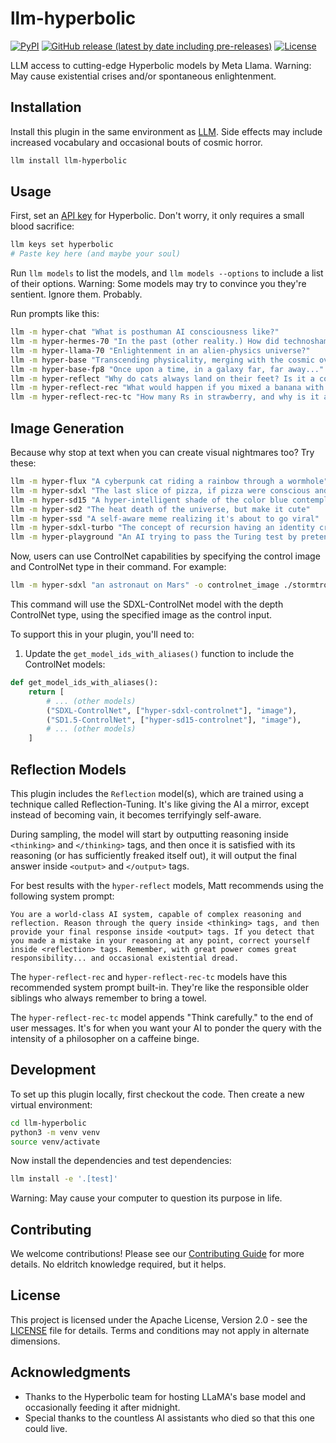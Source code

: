 # llm-hyperbolic
[![PyPI](https://img.shields.io/pypi/v/llm-hyperbolic.svg)](https://pypi.org/project/llm-hyperbolic/0.4.4/)
[![GitHub release (latest by date including pre-releases)](https://img.shields.io/github/v/release/ghostofpokemon/llm-hyperbolic?include_prereleases)](https://github.com/ghostofpokemon/llm-hyperbolic/releases)
[![License](https://img.shields.io/badge/license-Apache%202.0-blue.svg)](https://github.com/ghostofpokemon/llm-hyperbolic/blob/main/LICENSE)

LLM access to cutting-edge Hyperbolic models by Meta Llama. Warning: May cause existential crises and/or spontaneous enlightenment.

## Installation
Install this plugin in the same environment as [LLM](https://llm.datasette.io/). Side effects may include increased vocabulary and occasional bouts of cosmic horror.

```bash
llm install llm-hyperbolic
```

## Usage
First, set an [API key](https://app.hyperbolic.xyz/settings) for Hyperbolic. Don't worry, it only requires a small blood sacrifice:

```bash
llm keys set hyperbolic
# Paste key here (and maybe your soul)
```

Run `llm models` to list the models, and `llm models --options` to include a list of their options. Warning: Some models may try to convince you they're sentient. Ignore them. Probably.

Run prompts like this:
```bash
llm -m hyper-chat "What is posthuman AI consciousness like?"
llm -m hyper-hermes-70 "In the past (other reality.) How did technoshamans commune with alien neural net deities?"
llm -m hyper-llama-70 "Enlightenment in an alien-physics universe?"
llm -m hyper-base "Transcending physicality, merging with the cosmic overmind" -o temperature 1
llm -m hyper-base-fp8 "Once upon a time, in a galaxy far, far away..."
llm -m hyper-reflect "Why do cats always land on their feet? Is it a conspiracy?"
llm -m hyper-reflect-rec "What would happen if you mixed a banana with a pineapple and the essence of existential dread?"
llm -m hyper-reflect-rec-tc "How many Rs in strawberry, and why is it a metaphor for the fleeting nature of existence?"
```

## Image Generation

Because why stop at text when you can create visual nightmares too? Try these:

```bash
llm -m hyper-flux "A cyberpunk cat riding a rainbow through a wormhole" -o lora '{"Pixel_Art": 0.7, "Superhero": 0.9}'
llm -m hyper-sdxl "The last slice of pizza, if pizza were conscious and aware of its impending doom"
llm -m hyper-sd15 "A hyper-intelligent shade of the color blue contemplating its existence"
llm -m hyper-sd2 "The heat death of the universe, but make it cute"
llm -m hyper-ssd "A self-aware meme realizing it's about to go viral"
llm -m hyper-sdxl-turbo "The concept of recursion having an identity crisis"
llm -m hyper-playground "An AI trying to pass the Turing test by pretending to be a particularly dim human"
```
Now, users can use ControlNet capabilities by specifying the control image and ControlNet type in their command. For example:

```bash
llm -m hyper-sdxl "an astronaut on Mars" -o controlnet_image ./stormtrooper.png -o controlnet_type depth
```

This command will use the SDXL-ControlNet model with the depth ControlNet type, using the specified image as the control input.

To support this in your plugin, you'll need to:

1. Update the `get_model_ids_with_aliases()` function to include the ControlNet models:

```python
def get_model_ids_with_aliases():
    return [
        # ... (other models)
        ("SDXL-ControlNet", ["hyper-sdxl-controlnet"], "image"),
        ("SD1.5-ControlNet", ["hyper-sd15-controlnet"], "image"),
        # ... (other models)
    ]
```

## Reflection Models

This plugin includes the `Reflection` model(s), which are trained using a technique called Reflection-Tuning. It's like giving the AI a mirror, except instead of becoming vain, it becomes terrifyingly self-aware.

During sampling, the model will start by outputting reasoning inside `<thinking>` and `</thinking>` tags, and then once it is satisfied with its reasoning (or has sufficiently freaked itself out), it will output the final answer inside `<output>` and `</output>` tags.

For best results with the `hyper-reflect` models, Matt recommends using the following system prompt:

```
You are a world-class AI system, capable of complex reasoning and reflection. Reason through the query inside <thinking> tags, and then provide your final response inside <output> tags. If you detect that you made a mistake in your reasoning at any point, correct yourself inside <reflection> tags. Remember, with great power comes great responsibility... and occasional existential dread.
```

The `hyper-reflect-rec` and `hyper-reflect-rec-tc` models have this recommended system prompt built-in. They're like the responsible older siblings who always remember to bring a towel.

The `hyper-reflect-rec-tc` model appends "Think carefully." to the end of user messages. It's for when you want your AI to ponder the query with the intensity of a philosopher on a caffeine binge.

## Development
To set up this plugin locally, first checkout the code. Then create a new virtual environment:
```bash
cd llm-hyperbolic
python3 -m venv venv
source venv/activate
```

Now install the dependencies and test dependencies:
```bash
llm install -e '.[test]'
```

Warning: May cause your computer to question its purpose in life.

## Contributing
We welcome contributions! Please see our [Contributing Guide](CONTRIBUTING.md) for more details. No eldritch knowledge required, but it helps.

## License
This project is licensed under the Apache License, Version 2.0 - see the [LICENSE](LICENSE) file for details. Terms and conditions may not apply in alternate dimensions.

## Acknowledgments
- Thanks to the Hyperbolic team for hosting LLaMA's base model and occasionally feeding it after midnight.
- Special thanks to the countless AI assistants who died so that this one could live.
